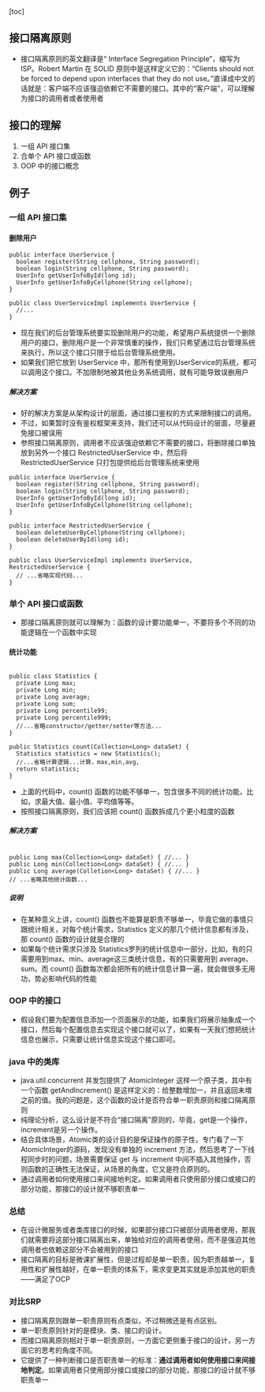 [toc]
## 接口隔离原则
- 接口隔离原则的英文翻译是“ Interface Segregation Principle”，缩写为 ISP。Robert Martin 在 SOLID 原则中是这样定义它的：“Clients should not be forced to depend upon interfaces that they do not use。”直译成中文的话就是：客户端不应该强迫依赖它不需要的接口。其中的“客户端”，可以理解为接口的调用者或者使用者

## 接口的理解
1. 一组 API 接口集
2. 合单个 API 接口或函数
3. OOP 中的接口概念

## 例子
### 一组 API 接口集
#### 删除用户
```
public interface UserService {
  boolean register(String cellphone, String password);
  boolean login(String cellphone, String password);
  UserInfo getUserInfoById(long id);
  UserInfo getUserInfoByCellphone(String cellphone);
}

public class UserServiceImpl implements UserService {
  //...
}
```
- 现在我们的后台管理系统要实现删除用户的功能，希望用户系统提供一个删除用户的接口，删除用户是一个非常慎重的操作，我们只希望通过后台管理系统来执行，所以这个接口只限于给后台管理系统使用。
- 如果我们把它放到 UserService 中，那所有使用到UserService的系统，都可以调用这个接口。不加限制地被其他业务系统调用，就有可能导致误删用户

##### 解决方案
- 好的解决方案是从架构设计的层面，通过接口鉴权的方式来限制接口的调用。
- 不过，如果暂时没有鉴权框架来支持，我们还可以从代码设计的层面，尽量避免接口被误用
- 参照接口隔离原则，调用者不应该强迫依赖它不需要的接口，将删除接口单独放到另外一个接口 RestrictedUserService 中，然后将 RestrictedUserService 只打包提供给后台管理系统来使用
```
public interface UserService {
  boolean register(String cellphone, String password);
  boolean login(String cellphone, String password);
  UserInfo getUserInfoById(long id);
  UserInfo getUserInfoByCellphone(String cellphone);
}

public interface RestrictedUserService {
  boolean deleteUserByCellphone(String cellphone);
  boolean deleteUserById(long id);
}

public class UserServiceImpl implements UserService, RestrictedUserService {
  // ...省略实现代码...
}
```
### 单个 API 接口或函数
- 那接口隔离原则就可以理解为：函数的设计要功能单一，不要将多个不同的功能逻辑在一个函数中实现

#### 统计功能
```

public class Statistics {
  private Long max;
  private Long min;
  private Long average;
  private Long sum;
  private Long percentile99;
  private Long percentile999;
  //...省略constructor/getter/setter等方法...
}

public Statistics count(Collection<Long> dataSet) {
  Statistics statistics = new Statistics();
  //...省略计算逻辑...计算，max,min,avg,
  return statistics;
}
```
- 上面的代码中，count() 函数的功能不够单一，包含很多不同的统计功能，比如，求最大值、最小值、平均值等等。
- 按照接口隔离原则，我们应该把 count() 函数拆成几个更小粒度的函数

##### 解决方案
```

public Long max(Collection<Long> dataSet) { //... }
public Long min(Collection<Long> dataSet) { //... } 
public Long average(Colletion<Long> dataSet) { //... }
// ...省略其他统计函数...
```
##### 说明
- 在某种意义上讲，count() 函数也不能算是职责不够单一，毕竟它做的事情只跟统计相关，对每个统计需求，Statistics 定义的那几个统计信息都有涉及，那 count() 函数的设计就是合理的
- 如果每个统计需求只涉及 Statistics罗列的统计信息中一部分，比如，有的只需要用到max、min、average这三类统计信息，有的只需要用到 average、sum。而 count() 函数每次都会把所有的统计信息计算一遍，就会做很多无用功，势必影响代码的性能

### OOP 中的接口
- 假设我们要为配置信息添加一个页面展示的功能，如果我们将展示抽象成一个接口，然后每个配置信息去实现这个接口就可以了，如果有一天我们想把统计信息也展示，只需要让统计信息实现这个接口即可。

### java 中的类库
- java.util.concurrent 并发包提供了 AtomicInteger 这样一个原子类，其中有一个函数 getAndIncrement() 是这样定义的：给整数增加一，并且返回未増之前的值。我的问题是，这个函数的设计是否符合单一职责原则和接口隔离原则
- 纯理论分析，这么设计是不符合“接口隔离”原则的，毕竟，get是一个操作，increment是另一个操作。
- 结合具体场景，Atomic类的设计目的是保证操作的原子性，专门看了一下AtomicInteger的源码，发现没有单独的 increment 方法，然后思考了一下线程同步时的问题，场景需要保证 get 与 increment 中间不插入其他操作，否则函数的正确性无法保证，从场景的角度，它又是符合原则的。
- 通过调用者如何使用接口来间接地判定。如果调用者只使用部分接口或接口的部分功能，那接口的设计就不够职责单一

### 总结
- 在设计微服务或者类库接口的时候，如果部分接口只被部分调用者使用，那我们就需要将这部分接口隔离出来，单独给对应的调用者使用，而不是强迫其他调用者也依赖这部分不会被用到的接口
- 接口隔离的目标是微课扩展性，但是过程却是单一职责，因为职责越单一，复用性和扩展性越好，在单一职责的体系下，需求变更其实就是添加其他的职责——满足了OCP

### 对比SRP
- 接口隔离原则跟单一职责原则有点类似，不过稍微还是有点区别。
- 单一职责原则针对的是模块、类、接口的设计。
- 而接口隔离原则相对于单一职责原则，一方面它更侧重于接口的设计，另一方面它的思考的角度不同。
- 它提供了一种判断接口是否职责单一的标准：**通过调用者如何使用接口来间接地判定**。如果调用者只使用部分接口或接口的部分功能，那接口的设计就不够职责单一